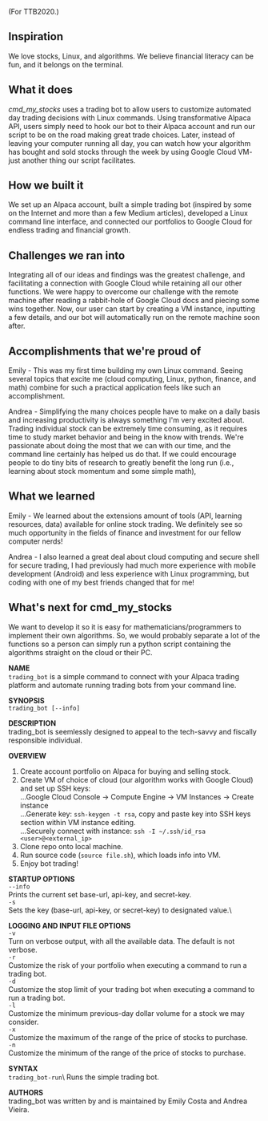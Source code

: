 (For TTB2020.)

## Inspiration
We love stocks, Linux, and algorithms. We believe financial literacy can be fun, and it belongs on the terminal.

## What it does
*cmd_my_stocks* uses a trading bot to allow users to customize automated day trading decisions with Linux commands. Using transformative Alpaca API, users simply need to hook our bot to their Alpaca account and run our script to be on the road making great trade choices. Later, instead of leaving your computer running all day, you can watch how your algorithm has bought and sold stocks through the week by using Google Cloud VM- just another thing our script facilitates.

## How we built it
We set up an Alpaca account, built a simple trading bot (inspired by some on the Internet and more than a few Medium articles), developed a Linux command line interface, and connected our portfolios to Google Cloud for endless trading and financial growth.

## Challenges we ran into
Integrating all of our ideas and findings was the greatest challenge, and facilitating a connection with Google Cloud while retaining all our other functions. We were happy to overcome our challenge with the remote machine after reading a rabbit-hole of Google Cloud docs and piecing some wins together. Now, our user can start by creating a VM instance, inputting a few details, and our bot will automatically run on the remote machine soon after.

## Accomplishments that we're proud of
Emily - This was my first time building my own Linux command. Seeing several topics that excite me (cloud computing, Linux, python, finance, and math) combine for such a practical application feels like such an accomplishment.  

Andrea - Simplifying the many choices people have to make on a daily basis and increasing productivity is always something I'm very excited about. Trading individual stock can be extremely time consuming, as it requires time to study market behavior and being in the know with trends. We're passionate about doing the most that we can with our time, and the command line certainly has helped us do that. If we could encourage people to do tiny bits of research to greatly benefit the long run (i.e., learning about stock momentum and some simple math), 

## What we learned
Emily - We learned about the extensions amount of tools (API, learning resources, data) available for online stock trading. We definitely see so much opportunity in the fields of finance and investment for our fellow computer nerds!  

Andrea - I also learned a great deal about cloud computing and secure shell for secure trading, I had previously had much more experience with mobile development (Android) and less experience with Linux programming, but coding with one of my best friends changed that for me!

## What's next for cmd_my_stocks
We want to develop it so it is easy for mathematicians/programmers to implement their own algorithms. So, we would probably separate a lot of the functions so a person can simply run a python script containing the algorithms straight on the cloud or their PC.

**NAME**\
`trading_bot` is a simple command to connect with your Alpaca trading platform and automate running trading bots from your command line.

**SYNOPSIS**\
`trading_bot [--info]`

**DESCRIPTION**\
trading_bot is seemlessly designed to appeal to the tech-savvy and fiscally responsible individual.

**OVERVIEW**
1. Create account portfolio on Alpaca for buying and selling stock.  
2. Create VM of choice of cloud (our algorithm works with Google Cloud) and set up SSH keys:   
...Google Cloud Console -> Compute Engine -> VM Instances -> Create instance\
...Generate key: `ssh-keygen -t rsa`, copy and paste key into SSH keys section within VM instance editing.  
...Securely connect with instance: `ssh -I ~/.ssh/id_rsa <user>@<external_ip>`
3. Clone repo onto local machine.  
4. Run source code (`source file.sh`), which loads info into VM.
5. Enjoy bot trading!  

**STARTUP OPTIONS**\
`--info`\
Prints the current set base-url, api-key, and secret-key.\
`-s`\
Sets the key (base-url, api-key, or secret-key) to designated value.\

**LOGGING AND INPUT FILE OPTIONS**\
`-v`\
Turn on verbose output, with all the available data. The default is not verbose.\
`-r`\
Customize the risk of your portfolio when executing a command to run a trading bot.\
`-d`  
Customize the stop limit of your trading bot when executing a command to run a trading bot.\
`-l`\
Customize the minimum previous-day dollar volume for a stock we may consider.\
`-x`\
Customize the maximum of the range of the price of stocks to purchase.\
`-n`\
Customize the minimum of the range of the price of stocks to purchase.

**SYNTAX**\
`trading_bot-run`\ Runs the simple trading bot.

**AUTHORS**\
trading_bot was written by and is maintained by Emily Costa and Andrea Vieira.
